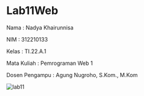 # Lab11Web

Nama              : Nadya Khairunnisa

NIM               : 312210133

Kelas             : TI.22.A.1

Mata Kuliah       : Pemrograman Web 1

Dosen Pengampu    : Agung Nugroho, S.Kom., M.Kom

![lab11](https://github.com/nadyakhorun/Lab11Web/assets/115801823/a0745c03-dfc5-4de3-aa48-28e1aa695705)

